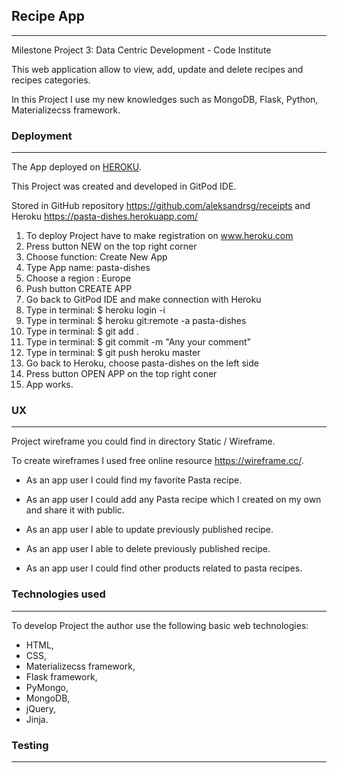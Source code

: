 ## Recipe App
---
Milestone Project 3: Data Centric Development - Code Institute

This web application allow to view, add, update and delete recipes and recipes categories.

In this Project I use my new knowledges such as MongoDB, Flask, Python, Materializecss framework.

### Deployment
---
The App deployed on [HEROKU](https://pasta-dishes.herokuapp.com/).

This Project was created and developed in GitPod IDE. 

Stored in GitHub repository https://github.com/aleksandrsg/receipts and Heroku https://pasta-dishes.herokuapp.com/

1. To deploy Project have to make registration on www.heroku.com
2. Press button NEW on the top right corner
3. Choose function: Create New App
4. Type App name: pasta-dishes
5. Choose a region : Europe
6. Push button CREATE APP 
7. Go back to GitPod IDE and make connection with Heroku
8. Type in terminal: $ heroku login -i 
9. Type in terminal: $ heroku git:remote -a pasta-dishes
10. Type in terminal: $ git add .
11. Type in terminal: $ git commit -m "Any your comment"
12. Type in terminal: $ git push heroku master
13. Go back to Heroku, choose pasta-dishes on the left side 
14. Press button OPEN APP on the top right coner
15. App works.

### UX
---
Project wireframe you could find in directory Static / Wireframe. 

To create wireframes I used free online resource https://wireframe.cc/. 

* As an app user I could find my favorite Pasta recipe.

* As an app user I could add any Pasta recipe which I created on my own and share it with public.

* As an app user I able to update previously published recipe.

* As an app user I able to delete previously published recipe.

* As an app user I could find other products related to pasta recipes.

### Technologies used
---
To develop Project the author use the following basic web technologies:

* HTML,
* CSS,
* Materializecss framework,
* Flask framework,
* PyMongo,
* MongoDB,
* jQuery,
* Jinja.

### Testing
---
